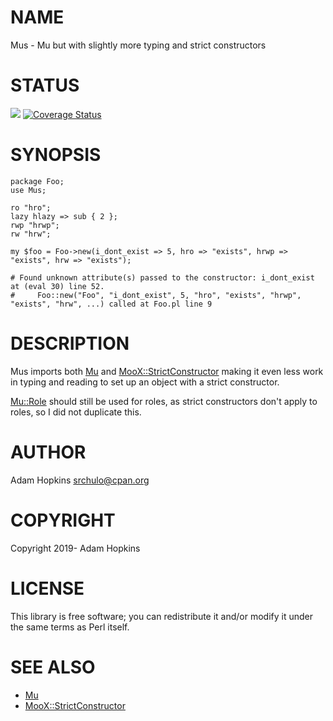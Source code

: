 # NAME

Mus - Mu but with slightly more typing and strict constructors

# STATUS

<div>
    <a href="https://travis-ci.org/srchulo/Mus"><img src="https://travis-ci.org/srchulo/Mus.svg?branch=master"></a> <a href='https://coveralls.io/github/srchulo/Mus'><img src='https://coveralls.io/repos/github/srchulo/Mus/badge.svg' alt='Coverage Status' /></a>
</div>

# SYNOPSIS

    package Foo;
    use Mus;

    ro "hro";
    lazy hlazy => sub { 2 };
    rwp "hrwp";
    rw "hrw";

    my $foo = Foo->new(i_dont_exist => 5, hro => "exists", hrwp => "exists", hrw => "exists");

    # Found unknown attribute(s) passed to the constructor: i_dont_exist at (eval 30) line 52.
    #     Foo::new("Foo", "i_dont_exist", 5, "hro", "exists", "hrwp", "exists", "hrw", ...) called at Foo.pl line 9

# DESCRIPTION

Mus imports both [Mu](https://metacpan.org/pod/Mu) and [MooX::StrictConstructor](https://metacpan.org/pod/MooX::StrictConstructor) making it even less work in typing
and reading to set up an object with a strict constructor.

[Mu::Role](https://metacpan.org/pod/Mu::Role) should still be used for roles, as strict constructors don't apply to roles, so I did not duplicate this.

# AUTHOR

Adam Hopkins <srchulo@cpan.org>

# COPYRIGHT

Copyright 2019- Adam Hopkins

# LICENSE

This library is free software; you can redistribute it and/or modify
it under the same terms as Perl itself.

# SEE ALSO

- [Mu](https://metacpan.org/pod/Mu)
- [MooX::StrictConstructor](https://metacpan.org/pod/MooX::StrictConstructor)

